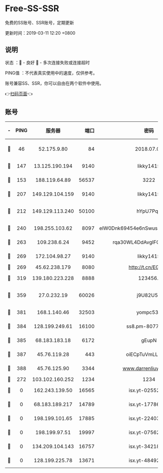 # Free-SS-SSR

免费的SS账号、SSR账号，定期更新

更新时间：2019-03-11 12:20 +0800

## 说明

状态     ：🙂 - 良好 🙁 - 多次连接失败或连接超时

PING值   ：不代表真实使用中的速度，仅供参考。

账号兼容SS、SSR，你可以自由在两个软件中使用。

👉[扫码页面](https://liesauer.github.io/Free-SS-SSR/)👈

## 账号

|-|PING|服务器|端口|密码|加密方式|区域|
|:----:|:----:|:-----:|-----:|:----:|:----:|:----:|
|🙂|46|52.175.9.80|84|2018.07.07|chacha20-ietf-poly1305|HK|
|🙂|147|13.125.190.194|9140|likky1415|aes-256-cfb|KR|
|🙂|153|188.119.64.89|56537|3222|aes-256-cfb|RU|
|🙂|207|149.129.104.159|9140|likky1415|aes-256-cfb|HK|
|🙂|212|149.129.113.240|50100|hYpU7PqP|chacha20-ietf-poly1305|CN|
|🙂|240|198.255.103.62|8097|eIW0Dnk69454e6nSwuspv9DmS201tQ0D|aes-256-cfb|US|
|🙂|263|109.238.6.24|9452|rqa30WL4DdAvgIFG6Fs3znzTa|aes-256-cfb|FR|
|🙂|269|172.104.98.27|9140|likky1415|aes-256-cfb|JP|
|🙂|269|45.62.238.179|8080|http://t.cn/EGJIyrl|rc4-md5|CA|
|🙂|319|139.180.223.228|8888|123456..|aes-256-cfb|JP|
|🙂|359|27.0.232.19|60026|j9U82U53|xchacha20-ietf-poly1305|HK|
|🙂|381|168.1.140.46|32503|yompc535|aes-256-cfb|AU|
|🙂|384|128.199.249.61|16100|ss8.pm-80771462|aes-256-cfb|SG|
|🙂|385|68.183.183.18|6172|gEupN|aes-256-cfb|SG|
|🙂|387|45.76.119.28|443|oiECpTuVmLLxk4Ts|aes-256-cfb|AU|
|🙂|388|45.76.125.90|3344|www.darrenliuwei.com|aes-256-cfb|AU|
|🙂|272|103.102.160.252|1234|1234|rc4-md5|JP|
|🙁|0|162.243.139.50|16565|isx.yt-02552348|aes-256-cfb|US|
|🙁|0|68.183.189.217|14789|isx.yt-17786111|aes-256-cfb|SG|
|🙁|0|198.199.101.65|17885|isx.yt-22403109|aes-256-cfb|US|
|🙁|0|198.199.97.51|19997|isx.yt-07562084|aes-256-cfb|US|
|🙁|0|134.209.104.143|16757|isx.yt-34218866|aes-256-cfb|SG|
|🙁|0|128.199.225.78|13671|isx.yt-48492968|aes-256-cfb|SG|
